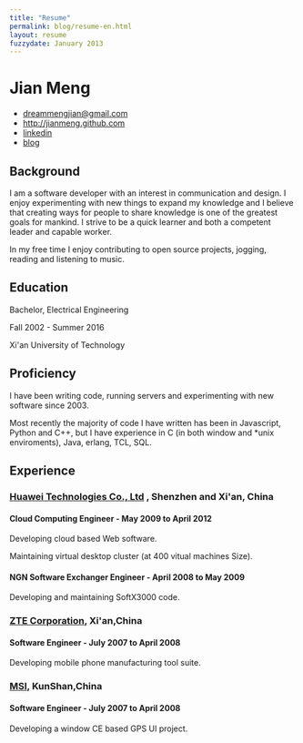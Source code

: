 ```yaml
---
title: "Resume"
permalink: blog/resume-en.html
layout: resume
fuzzydate: January 2013
---
```


# Jian Meng


* <dreammengjian@gmail.com>
* <http://jianmeng.github.com>
* [linkedin](http://www.linkedin.com/pub/jian-meng/41/927/449)
* [blog](http://jianmeng.github.com/)

## Background
I am a software developer with an interest in communication and design.
I enjoy experimenting with new things to expand my knowledge and I believe
that creating ways for people to share knowledge is one of the greatest goals
for mankind. I strive to be a quick learner and both a competent leader and
 capable worker. 

In my free time I enjoy contributing to open source projects, jogging, reading
 and listening to music.

## Education
Bachelor, Electrical Engineering

Fall 2002 - Summer 2016  

Xi'an University of Technology 

## Proficiency
I have been writing code, running servers and experimenting with new software since 2003.

Most recently the majority of code I have written has been in Javascript, Python and C++,
 but I have experience in C (in both window and \*unix enviroments), Java, erlang, TCL, SQL.


## Experience

### [Huawei Technologies Co., Ltd](http://www.huawei.com) , Shenzhen and Xi'an, China

#### Cloud Computing Engineer - May 2009 to April 2012
Developing cloud based Web software.

Maintaining virtual desktop cluster (at 400 vitual machines Size).

#### NGN Software Exchanger Engineer - April 2008 to May 2009
Developing and maintaining SoftX3000 code.

### [ZTE Corporation](http://www.zte.com.cn), Xi'an,China

#### Software Engineer - July 2007 to April 2008
Developing mobile phone manufacturing tool suite.

### [MSI](http://www.msi.com), KunShan,China

#### Software Engineer - July 2007 to April 2008
Developing a window CE based GPS UI project.

